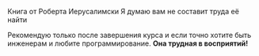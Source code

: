 Книга от Роберта Иерусалимски
Я думаю вам не составит труда её найти

Рекомендую только после завершения курса и если точно хотите быть
инженерам и любите программирование. **Она трудная в восприятий!**